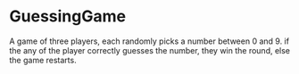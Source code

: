 # GuessingGame
A game of three players, each randomly picks a number between 0 and 9. if the any of the player correctly guesses the number, they win the round, else the game restarts.
